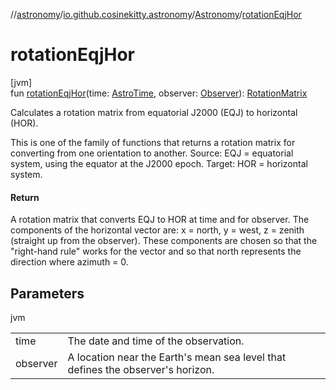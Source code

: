 //[astronomy](../../../index.md)/[io.github.cosinekitty.astronomy](../index.md)/[Astronomy](index.md)/[rotationEqjHor](rotation-eqj-hor.md)

# rotationEqjHor

[jvm]\
fun [rotationEqjHor](rotation-eqj-hor.md)(time: [AstroTime](../-astro-time/index.md), observer: [Observer](../-observer/index.md)): [RotationMatrix](../-rotation-matrix/index.md)

Calculates a rotation matrix from equatorial J2000 (EQJ) to horizontal (HOR).

This is one of the family of functions that returns a rotation matrix for converting from one orientation to another. Source: EQJ = equatorial system, using the equator at the J2000 epoch. Target: HOR = horizontal system.

#### Return

A rotation matrix that converts EQJ to HOR at time and for observer. The components of the horizontal vector are: x = north, y = west, z = zenith (straight up from the observer). These components are chosen so that the "right-hand rule" works for the vector and so that north represents the direction where azimuth = 0.

## Parameters

jvm

| | |
|---|---|
| time | The date and time of the observation. |
| observer | A location near the Earth's mean sea level that defines the observer's horizon. |
